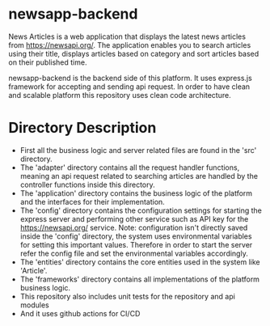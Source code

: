# newsapp-backend

News Articles is a web application that displays the latest news articles from https://newsapi.org/. The application enables you to search articles using their title, displays articles based on category and sort articles based on their published time.

newsapp-backend is the backend side of this platform. It uses express.js framework for accepting and sending api request. In order to have clean and scalable platform this repository uses clean code architecture.

# Directory Description

- First all the business logic and server related files are found in the 'src' directory.
- The 'adapter' directory contains all the request handler functions, meaning an api request related to searching articles are handled by the controller functions inside this directory.
- The 'application' directory contains the business logic of the platform and the interfaces for their implementation.
- The 'config' directory contains the configuration settings for starting the express server and performing other service such as API key for the https://newsapi.org/ service.
    Note: configuration isn't directly saved inside the 'config' directory, the system uses environmental variables for setting this important values. Therefore in order to start the server refer the config file and set the environmental variables accordingly.
- The 'entities' directory contains the core entities used in the system like 'Article'.
- The 'frameworks' directory contains all implementations of the platform business logic.
- This repository also includes unit tests for the repository and api modules
- And it uses github actions for CI/CD